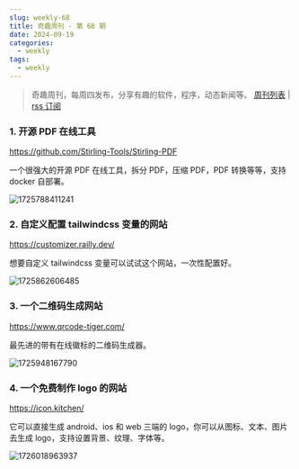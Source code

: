 ```yaml
---
slug: weekly-68
title: 奇趣周刊 - 第 68 期
date: 2024-09-19
categories:
  - weekly
tags:
  - weekly
---
```


> 奇趣周刊，每周四发布，分享有趣的软件，程序，动态新闻等。 [周刊列表](/categories/weekly/) | [rss 订阅](/categories/weekly/index.xml)  

### 1. 开源 PDF 在线工具

https://github.com/Stirling-Tools/Stirling-PDF

一个很强大的开源 PDF 在线工具，拆分 PDF，压缩 PDF，PDF 转换等等，支持 docker 自部署。

![1725788411241](https://imgurl.zishu.me/2024/09/1725788411241.webp)

### 2. 自定义配置 tailwindcss 变量的网站

https://customizer.railly.dev/

想要自定义 tailwindcss 变量可以试试这个网站，一次性配置好。

![1725862606485](https://imgurl.zishu.me/2024/09/1725862606485.webp)

### 3. 一个二维码生成网站

https://www.qrcode-tiger.com/

最先进的带有在线徽标的二维码生成器。

![1725948167790](https://imgurl.zishu.me/2024/09/1725948167790.webp)


### 4. 一个免费制作 logo 的网站

https://icon.kitchen/

它可以直接生成 android、ios 和 web 三端的 logo，你可以从图标、文本、图片去生成 logo，支持设置背景、纹理、字体等。

![1726018963937](https://imgurl.zishu.me/2024/09/1726018963937.webp)
